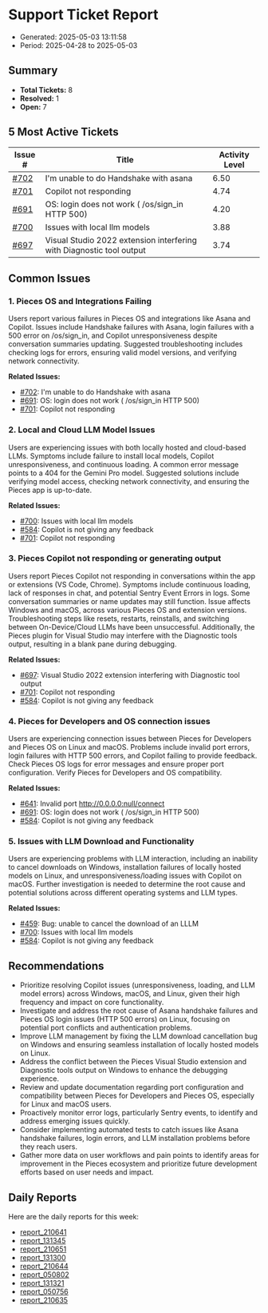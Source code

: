 # Support Ticket Report
- Generated: 2025-05-03 13:11:58
- Period: 2025-04-28 to 2025-05-03

## Summary
- **Total Tickets:** 8
- **Resolved:** 1
- **Open:** 7

## 5 Most Active Tickets
| Issue # | Title | Activity Level |
|---------|-------|----------------|
| [#702](https://github.com/pieces-app/support/issues/702) | I'm unable to do Handshake with asana | 6.50 |
| [#701](https://github.com/pieces-app/support/issues/701) | Copilot not responding | 4.74 |
| [#691](https://github.com/pieces-app/support/issues/691) | OS: login does not work ( /os/sign_in HTTP 500) | 4.20 |
| [#700](https://github.com/pieces-app/support/issues/700) | Issues with local llm models | 3.88 |
| [#697](https://github.com/pieces-app/support/issues/697) | Visual Studio 2022 extension interfering with Diagnostic tool output | 3.74 |

## Common Issues
### 1. Pieces OS and Integrations Failing
Users report various failures in Pieces OS and integrations like Asana and Copilot. Issues include Handshake failures with Asana, login failures with a 500 error on /os/sign_in, and Copilot unresponsiveness despite conversation summaries updating.  Suggested troubleshooting includes checking logs for errors, ensuring valid model versions, and verifying network connectivity.

**Related Issues:**
- [#702](https://github.com/pieces-app/support/issues/702): I'm unable to do Handshake with asana
- [#691](https://github.com/pieces-app/support/issues/691): OS: login does not work ( /os/sign_in HTTP 500)
- [#701](https://github.com/pieces-app/support/issues/701): Copilot not responding

### 2. Local and Cloud LLM Model Issues
Users are experiencing issues with both locally hosted and cloud-based LLMs.  Symptoms include failure to install local models, Copilot unresponsiveness, and continuous loading.  A common error message points to a 404 for the Gemini Pro model.  Suggested solutions include verifying model access, checking network connectivity, and ensuring the Pieces app is up-to-date.

**Related Issues:**
- [#700](https://github.com/pieces-app/support/issues/700): Issues with local llm models
- [#584](https://github.com/pieces-app/support/issues/584): Copilot is not giving any feedback
- [#701](https://github.com/pieces-app/support/issues/701): Copilot not responding

### 3. Pieces Copilot not responding or generating output
Users report Pieces Copilot not responding in conversations within the app or extensions (VS Code, Chrome).  Symptoms include continuous loading, lack of responses in chat, and potential Sentry Event Errors in logs.  Some conversation summaries or name updates may still function.  Issue affects Windows and macOS, across various Pieces OS and extension versions.  Troubleshooting steps like resets, restarts, reinstalls, and switching between On-Device/Cloud LLMs have been unsuccessful.  Additionally, the Pieces plugin for Visual Studio may interfere with the Diagnostic tools output, resulting in a blank pane during debugging.

**Related Issues:**
- [#697](https://github.com/pieces-app/support/issues/697): Visual Studio 2022 extension interfering with Diagnostic tool output
- [#701](https://github.com/pieces-app/support/issues/701): Copilot not responding
- [#584](https://github.com/pieces-app/support/issues/584): Copilot is not giving any feedback

### 4. Pieces for Developers and OS connection issues
Users are experiencing connection issues between Pieces for Developers and Pieces OS on Linux and macOS.  Problems include invalid port errors, login failures with HTTP 500 errors, and Copilot failing to provide feedback.  Check Pieces OS logs for error messages and ensure proper port configuration. Verify Pieces for Developers and OS compatibility.

**Related Issues:**
- [#641](https://github.com/pieces-app/support/issues/641): Invalid port http://0.0.0.0:null/connect
- [#691](https://github.com/pieces-app/support/issues/691): OS: login does not work ( /os/sign_in HTTP 500)
- [#584](https://github.com/pieces-app/support/issues/584): Copilot is not giving any feedback

### 5. Issues with LLM Download and Functionality
Users are experiencing problems with LLM interaction, including an inability to cancel downloads on Windows, installation failures of locally hosted models on Linux, and unresponsiveness/loading issues with Copilot on macOS.  Further investigation is needed to determine the root cause and potential solutions across different operating systems and LLM types.

**Related Issues:**
- [#459](https://github.com/pieces-app/support/issues/459): Bug: unable to cancel the download of an LLLM
- [#700](https://github.com/pieces-app/support/issues/700): Issues with local llm models
- [#584](https://github.com/pieces-app/support/issues/584): Copilot is not giving any feedback


## Recommendations
- Prioritize resolving Copilot issues (unresponsiveness, loading, and LLM model errors) across Windows, macOS, and Linux, given their high frequency and impact on core functionality.
- Investigate and address the root cause of Asana handshake failures and Pieces OS login issues (HTTP 500 errors) on Linux, focusing on potential port conflicts and authentication problems.
- Improve LLM management by fixing the LLM download cancellation bug on Windows and ensuring seamless installation of locally hosted models on Linux.
- Address the conflict between the Pieces Visual Studio extension and Diagnostic tools output on Windows to enhance the debugging experience.
- Review and update documentation regarding port configuration and compatibility between Pieces for Developers and Pieces OS, especially for Linux and macOS users.
- Proactively monitor error logs, particularly Sentry events, to identify and address emerging issues quickly.
- Consider implementing automated tests to catch issues like Asana handshake failures, login errors, and LLM installation problems before they reach users.
- Gather more data on user workflows and pain points to identify areas for improvement in the Pieces ecosystem and prioritize future development efforts based on user needs and impact. 

## Daily Reports
Here are the daily reports for this week:

- [report_210641](daily/2025-04-29/report_210641.md)
- [report_131345](daily/2025-04-30/report_131345.md)
- [report_210651](daily/2025-04-30/report_210651.md)
- [report_131300](daily/2025-05-01/report_131300.md)
- [report_210644](daily/2025-05-01/report_210644.md)
- [report_050802](daily/2025-05-01/report_050802.md)
- [report_131321](daily/2025-05-02/report_131321.md)
- [report_050756](daily/2025-05-02/report_050756.md)
- [report_210635](daily/2025-05-02/report_210635.md)
